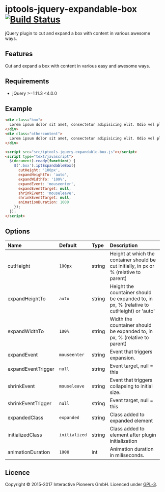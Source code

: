 # iptools-jquery-expandable-box [![Build Status](http://img.shields.io/travis/interactive-pioneers/iptools-jquery-expandable-box.svg)](https://travis-ci.org/interactive-pioneers/iptools-jquery-expandable-box)

jQuery plugin to cut and expand a box with content in various awesome ways.

## Features

Cut and expand a box with content in various easy and awesome ways.

## Requirements

- jQuery >=1.11.3 <4.0.0

## Example

```html
<div class="box">
  Lorem ipsum dolor sit amet, consectetur adipisicing elit. Odio vel placeat explicabo in porro. Amet laborum nam, eius ut. Odio veritatis nostrum totam molestiae itaque vel similique, perferendis a consequatur!
</div>
<div class="othercontent">
  Lorem ipsum dolor sit amet, consectetur adipisicing elit. Odio vel placeat explicabo in porro. Amet laborum nam, eius ut. Odio veritatis nostrum totam molestiae itaque vel similique, perferendis a consequatur!
</div>

<script src="src/iptools-jquery-expandable-box.js"></script>
<script type="text/javascript">
  $(document).ready(function() {
    $('.box').iptExpandableBox({
      cutHeight: '100px',
      expandHeightTo: 'auto',
      expandWidthTo: '100%',
      expandEvent: 'mouseenter',
      expandEventTarget: null,
      shrinkEvent: 'mouseleave',
      shrinkEventTarget: null,
      animationDuration: 1000
    });
  });
</script>
```

## Options

Name              | Default                    | Type    | Description
:-----------------|:---------------------------|:--------|:-----------
cutHeight         | `100px`                    | string  | Height at which the container should be cut initially, in px or % (relative to parent)
expandHeightTo    | `auto`                     | string  | Height the countainer should be expanded to, in px, % (relative to cutHeight) or 'auto'
expandWidthTo     | `100%`                     | string  | Width the countainer should be expanded to, in px, % (relative to parent)
expandEvent       | `mouseenter`               | string  | Event that triggers expansion.
expandEventTrigger| `null`                     | string  | Event target, null = this
shrinkEvent       | `mouseleave`               | string  | Event that triggers collapsing to initial size.
shrinkEventTrigger| `null`                     | string  | Event target, null = this
expandedClass     | `expanded`                 | string  | Class added to expanded element
initializedClass  | `initialized`              | string  | Class added to element after plugin initialization
animationDuration | `1000`                     | int     | Animation duration in miliseconds.

## Licence
Copyright © 2015-2017 Interactive Pioneers GmbH. Licenced under [GPL-3](LICENSE).
